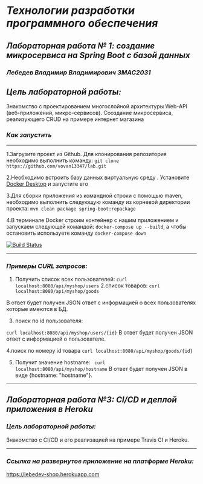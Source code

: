 # *Технологии разработки программного обеспечения*
## *Лабораторная работа № 1: создание микросервиса на Spring Boot с базой данных*
### *Лебедев Владимир Владимирович ЗМАС2031*
## *Цель лабораторной работы:*
Знакомство с проектированием многослойной архитектуры Web-API (веб-приложений, микро-сервисов).
Сооздание микросервиса, реализующего CRUD  на примере интернет магазина
### *Как запустить*

---

1.Загрузите проект из Github. Для клонирования репозитория необходимо выполнить команду:
`git clone https://github.com/vovan13347/lab.git`

2.Необходимо встроить базу данных виртуальную среду . Установите [Docker Desktop](https://www.docker.com/products/docker-desktop) и запустите его

3.Для сборки приложения из командной строки с помощью maven, необходимо выполнить следующую команду из корневой директории проекта:
`mvn clean package spring-boot:repackage`

4.В терминале Docker строим контейнер с нашим приложением  и запускаем  следующей командой:
`docker-compose up --build`, а чтобы остановить  используете команду `docker-compose down`


  
[![Build Status](https://travis-ci.com/vovan13347/lab.svg?branch=main)](https://travis-ci.com/vovan13347/lab)
  
  
  ---
### *Примеры CURL запросов:*


1. Получить список всех  пользователей:
`curl localhost:8080/api/myshop/users`
2.список товаров:
`curl localhost:8080/api/myshop/goods`

В ответ будет получен JSON ответ с информацией о всех пользователях которые имеются в БД.

3. поиск по id пользователя:

` curl localhost:8080/api/myshop/users/{id} `
В ответ будет получен JSON ответ с информацией о пользователе.

4.поиск по номеру id товара 
`curl localhost:8080/api/myshop/goods/{id}`



5. Получит значение hostname:
` curl localhost:8080/api/myshop/hostname` 
В ответ будет получен JSON в виде {hostname: "hostname"}.



---
## *Лабораторная работа №3: CI/CD и деплой приложения в Heroku*
### *Цель лабораторной работы:*
Знакомство с CI/CD и его реализацией на примере Travis CI и Heroku.

---
### *Ссылка на развернутое приложение на платформе Heroku:*

<https://lebedev-shop.herokuapp.com>


